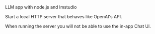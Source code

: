 LLM app with node.js and lmstudio

Start a local HTTP server that behaves like OpenAI's API.

When running the server you will not be able to use the in-app Chat UI.
